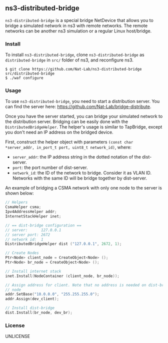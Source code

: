 ns3-distributed-bridge
---

`ns3-distributed-bridge` is a special bridge NetDevice that allows you to bridge a simulated network in ns3 with remote networks. The remote networks can be another ns3 simulation or a regular Linux host/bridge.

### Install

To install `ns3-distributed-bridge`, clone `ns3-distributed-bridge` as `distributed-bridge` in `src/` folder of ns3, and reconfigure ns3.

```
$ git clone https://github.com/Nat-Lab/ns3-distributed-bridge src/distributed-bridge
$ ./waf configure
```

### Usage

To use `ns3-distributed-bridge`, you need to start a distribution server. You can find the server here: <https://github.com/Nat-Lab/bridge-distribute>.

Once you have the server started, you can bridge your simulated network to the distribution server. Bridging can be easily done with the `DistributedBridgeHelper`. The helper's usage is similar to TapBridge, except you don't need an IP address on the bridged device.

First, construct the helper object with parameters `(const char *server_addr, in_port_t port, uint8_t network_id)`, where: 

- `server_addr`: the IP address string in the dotted notation of the dist-server.
- `port`: the port number of dist-server.
- `network_id`: the ID of the network to bridge. Consider it as VLAN ID. Networks with the same ID will be bridge together by dist-server.

An example of bridging a CSMA network with only one node to the server is shown below:

```c++
// Helpers
CsmaHelper csma;
Ipv4AddressHelper addr;
InternetStackHelper inet;

// == dist-bridge configuration ==
// server:      127.0.0.1
// server port: 2672
// network id:  1
DistributedBridgeHelper dist ("127.0.0.1", 2672, 1);

// Create Nodes
Ptr<Node> client_node = CreateObject<Node> ();
Ptr<Node> br_node = CreateObject<Node> ();

// Install internet stack
inet.Install(NodeContainer (client_node, br_node));

// Assign address for client. Note that no address is needed on dist-bridge
// node
addr.SetBase("10.0.0.0", "255.255.255.0");
addr.Assign(dev_client);

// Install dist-bridge
dist.Install(br_node, dev_br);
```

### License

UNLICENSE